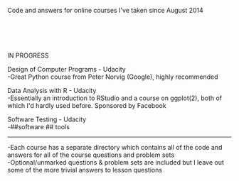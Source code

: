 Code and answers for online courses I've taken since August 2014  
<br>
<br>
<br>
<br>
<br>
IN PROGRESS  
  
Design of Computer Programs - Udacity  
 -Great Python course from Peter Norvig (Google), highly recommended

Data Analysis with R - Udacity  
 -Essentially an introduction to RStudio and a course on ggplot(2),
  both of which I'd hardly used before. Sponsored by Facebook

Software Testing - Udacity  
 -##software ## tools
  
  
----------------------------------------------------------------------
-Each course has a separate directory which contains all of the code
 and answers for all of the course questions and problem sets  
 -Optional/unmarked questions & problem sets are included but I leave
 out some of the more trivial answers to lesson questions  


